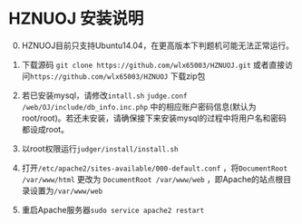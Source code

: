# HZNUOJ 安装说明 

0. HZNUOJ目前只支持Ubuntu14.04，在更高版本下判题机可能无法正常运行。

1. 下载源码
   `git clone https://github.com/wlx65003/HZNUOJ.git`
   或者直接访问`https://github.com/wlx65003/HZNUOJ` 下载zip包

2. 若已安装mysql，请修改`intall.sh` `judge.conf` `/web/OJ/include/db_info.inc.php` 中的相应账户密码信息(默认为root/root)。若还未安装，请确保接下来安装mysql的过程中将用户名和密码都设成root。

3. 以root权限运行`judger/install/install.sh`

4. 打开`/etc/apache2/sites-available/000-default.conf` ，将`DocumentRoot /var/www/html` 更改为 `DocumentRoot /var/www/web` ，即Apache的站点根目录设置为`/var/www/web` 

5. 重启Apache服务器`sudo service apache2 restart`
